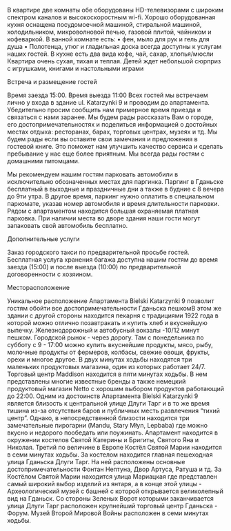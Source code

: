 В квартире две комнаты обе оборудованы HD-телевизорами с широким спектром каналов и высокоскоростным wi-fi. Хорошо оборудованная кухня оснащена посудомоечной машиной, стиральной машиной, холодильником, микроволновой печью, газовой плитой, чайником и кофеваркой. В ванной комнате есть: 
• фен, мыло для рук и гель для душа 
• Полотенца, утюг и гладильная доска всегда доступны к услугам наших гостей. 
В кухне есть два вида кофе, чай, сахар, хлопья/мюсли 
Квартира очень сухая, тихая и теплая. Детей ждет небольшой сюрприз с игрушками, книгами и настольными играми 

Встреча и размещение гостей  

Время заезда 15:00. Время выезда 11:00 Всех гостей мы встречаем лично у входа в здание ul. Katarzynki 9 и проводим до апартамента. Убедительно просим сообщить нам примерное время приезда и связаться c нами заранее. Мы будем рады рассказать Вам о городе, его достопримечательностях и поделиться информацией о достойных местах отдыха: ресторанах, барах, торговых центрах, музеях и тд. Мы будем рады если вы оставите свои замечания и предложения в гостевой книге. Это поможет нам улучшить качество сервиса и сделать пребывание у нас еще более приятным. Мы всегда рады гостям c домашними питомцами. 

Мы рекомендуем нашим гостям парковать автомобили в исключительно обозначенных местах для паргинка. Паргинг в Гданьске бесплатный в выходные и праздничные дни а также в будние с 8 вечера до 9ти утра. В другое время, паркинг нужно оплатить в специальном паркомате, указав номер автомобиля и время длительности парковки. Рядом с апартаментом находится большая охраняемая платная парковка. При наличии места во дворе здания наши гости могут запаковать свой автомобиль бесплатно. 

Дополнительные услуги

Заказ городского такси по предварительной просьбе гостей. 
Бесплатная услуга хранения багажа доступна нашим гостям до время заезда (15:00) и после выезда (10:00) по предварительной договоренности с хозяином. 

Месторасположение

Уникальное расположение Апартамента Bielski Katarzynki 9 позволит гостям обойти все достопримечательности Гданьска пешкомВ этом же здании с другой стороны находится пекарня с традициями 1922 года в которой можно отлично позавтракать и купить хлеб и вкуснейшую выпечку. Железнодорожный и автобусный вокзалы -10/12 минут пешком. Городской рынок - через дорогу. Там с понедельника по субботу с 9 - 17:00 можно купить вкуснейшие продукты, мясо, рыбу, молочные продукты от фермеров, колбасы, свежие овощи, фрукты, орехи и многое другое. В двух минутах ходьбы находятся три маленьких продуктовых магазина, один из которых работает 24/7. Торговый центр Maddison находится в пяти минутах ходьбы. В нем представлены многие известные бренды а также немецкий продуктовый магазин Netto с хорошим выбором продуктов работающий до 22:00. Одним из достоинств Апартамента Bielski Katarzynki 9 является близость к центральной улице Длуги Тарг и в то же время тишина из-за отсутствия баров и публичных месть развлечения “тихий центр”. Однако, в непосредственной близости находится три замечательные пирогарни (Mandu, Stary Młyn, Lepbaba) где можно вкусно и недорого пообедать или поужинать. Апартамент находится в окружении костелов Святой Катерины и Бригиты, Святого Яна и Николая. Третий по величине в Европе Костёл Святой Марии находится в семи минутах ходьбы. За костелом находится главная пешеходная улица Гданьска Длуги Тарг. На ней расположены основные достопримечательности Фонтан Нептуна, Двор Артуса, Ратуша и тд. За Костёлом Святой Марии находится улица Мариацкая где представлен самый широкий выбор изделий из янтаря, а в конце этой улицы - Археологический музей с башней с которой открывается великолепный вид на Гданьск. Cо стороны Зеленых Ворот которыми заканчивается улица Длуги Тарг расположен крупнейший торговый центр Гданьска - Форум. Музей Второй Мировой Войны расположен в семи минутах ходьбы.